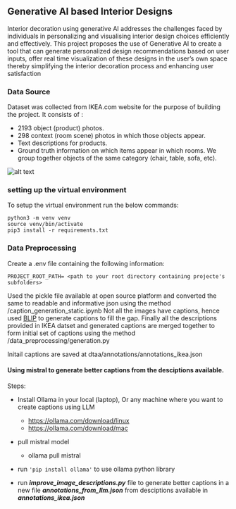 ## Generative AI based Interior Designs

Interior decoration using generative AI addresses the challenges faced by individuals in personalizing and visualising interior design choices efficiently and effectively. This project proposes the use of Generative AI to create a tool that can generate personalized design recommendations based on user inputs, offer real time visualization of these designs in the user’s own space thereby simplifying the interior decoration process and enhancing user satisfaction

### Data Source

Dataset was collected from IKEA.com website for the purpose of building the project.
It consists of :
* 2193 object (product) photos.
* 298 context (room scene) photos in which those objects appear.
* Text descriptions for products.
* Ground truth information on which items appear in which rooms.
We group together objects of the same category (chair, table, sofa, etc).

![alt text](https://github.com/IvonaTau/ikea/blob/master/dataset_description.png)

### setting up the virtual environment

To setup the virtual environment run the below commands:

```
python3 -m venv venv
source venv/bin/activate
pip3 install -r requirements.txt
```

### Data Preprocessing

Create a .env file containing the following information:
```
PROJECT_ROOT_PATH= <path to your root directory containing projecte's subfolders>
```

Used the pickle file available at open source platform and converted the same to readable and informative json using the method /caption_generation_static.ipynb 
Not all the images have captions, hence used [BLIP](https://huggingface.co/Salesforce/blip-image-captioning-base) to generate captions to fill the gap. 
Finally all the descriptions provided in IKEA datset and generated captions are merged together to form initial set of captions using the method /data_preprocessing/generation.py

Initail captions are saved at dtaa/annotations/annotations_ikea.json    
  

#### Using mistral to generate better captions from the desciptions available.
Steps:
* Install Ollama in your local (laptop), Or any machine where you want to create captions using LLM 
   - https://ollama.com/download/linux
   - https://ollama.com/download/mac

* pull mistral model
  - ollama pull mistral

* run `'pip install ollama'` to use ollama python library
* run <b><i>improve_image_descriptions.py</i></b> file to generate better captions in a new file <b><i>annotations_from_llm.json</i></b> from desciptions available in <b><i>annotations_ikea.json</i></b>